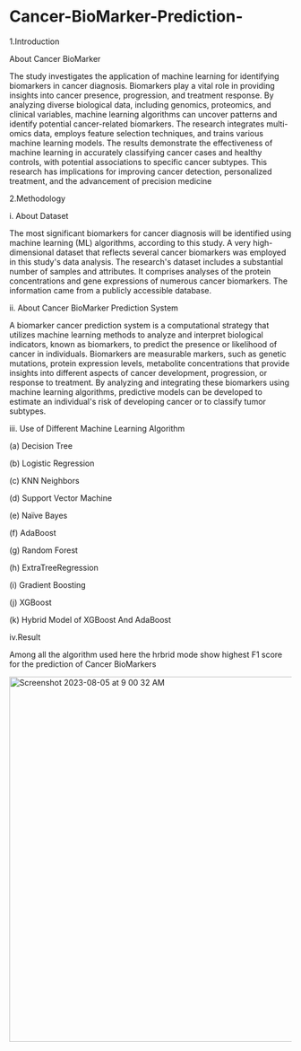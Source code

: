 # Cancer-BioMarker-Prediction-

1.Introduction

About Cancer BioMarker

The study investigates the application of machine learning for identifying biomarkers in cancer diagnosis. Biomarkers play a vital role in providing insights into cancer presence, progression, and treatment response. By analyzing diverse biological data, including genomics, proteomics, and clinical variables, machine learning algorithms can uncover patterns and identify potential cancer-related biomarkers. The research integrates multi-omics data, employs feature selection techniques, and trains various machine learning models. The results demonstrate the effectiveness of machine learning in accurately classifying cancer cases and healthy controls, with potential associations to specific cancer subtypes. This research has implications for improving cancer detection, personalized treatment, and the advancement of precision medicine

2.Methodology

i. About Dataset

The most significant biomarkers for cancer diagnosis will be identified using machine learning (ML) algorithms, according to this study. A very high-dimensional dataset that reflects several cancer biomarkers was employed in this study's data analysis. The research's dataset includes a substantial number of samples and attributes. It comprises analyses of the protein concentrations and gene expressions of numerous cancer biomarkers. The information came from a publicly accessible database.

ii. About Cancer BioMarker Prediction System

A biomarker cancer prediction system is a computational strategy that utilizes machine learning methods to analyze and interpret biological indicators, known as biomarkers, to predict the presence or likelihood of cancer in individuals.
Biomarkers are measurable markers, such as genetic mutations, protein expression levels, metabolite concentrations that provide insights into different aspects of cancer development, progression, or response to treatment. By analyzing and integrating these biomarkers using machine learning algorithms, predictive models can be developed to estimate an individual's risk of developing cancer or to classify tumor subtypes.

iii. Use of Different Machine Learning Algorithm

(a) Decision Tree
         
(b)  Logistic Regression

(c)   KNN Neighbors

(d)   Support Vector Machine

(e)   Naïve Bayes

(f)   AdaBoost

(g)   Random Forest 

(h)  ExtraTreeRegression

(i)   Gradient Boosting

(j)  XGBoost

(k)  Hybrid Model of XGBoost And AdaBoost


iv.Result

Among all the algorithm used here the hrbrid mode show highest F1 score for the prediction of Cancer BioMarkers

<img width="651" alt="Screenshot 2023-08-05 at 9 00 32 AM" src="https://github.com/Iamkrmayank/Cancer-BioMarker-Prediction-/assets/103871423/656169ca-2f2a-4654-8420-4fea176fbd67">



